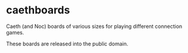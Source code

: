 # caethboards
Caeth (and Noc) boards of various sizes for playing different connection games.

These boards are released into the public domain.
